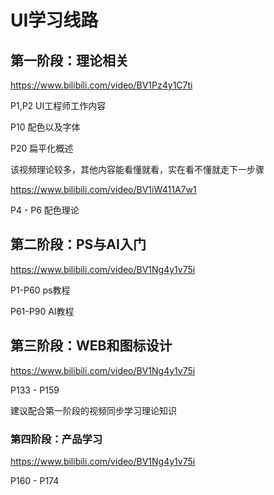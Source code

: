 # UI学习线路

## 第一阶段：理论相关

https://www.bilibili.com/video/BV1Pz4y1C7ti

P1,P2 UI工程师工作内容

P10 配色以及字体

P20 扁平化概述

该视频理论较多，其他内容能看懂就看，实在看不懂就走下一步骤

https://www.bilibili.com/video/BV1iW411A7w1

P4 - P6 配色理论

## 第二阶段：PS与AI入门

https://www.bilibili.com/video/BV1Ng4y1v75i

P1-P60 ps教程

P61-P90 AI教程

## 第三阶段：WEB和图标设计

https://www.bilibili.com/video/BV1Ng4y1v75i

P133 - P159

建议配合第一阶段的视频同步学习理论知识

### 第四阶段：产品学习

https://www.bilibili.com/video/BV1Ng4y1v75i

P160 - P174